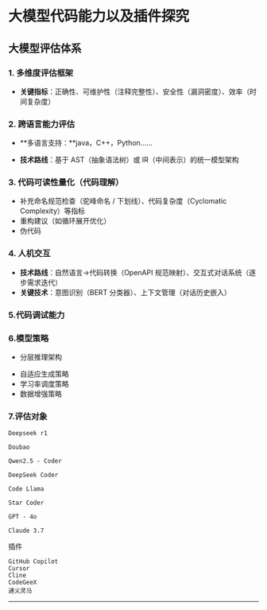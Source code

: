 # 大模型代码能力以及插件探究

## 大模型评估体系

### 1. 多维度评估框架

- **关键指标**：正确性、可维护性（注释完整性）、安全性（漏洞密度）、效率（时间复杂度）

### 2. 跨语言能力评估

* **多语言支持：**java，C++，Python……

- **技术路线**：基于 AST（抽象语法树）或 IR（中间表示）的统一模型架构

### 3. **代码可读性量化**（代码理解）

- 补充命名规范检查（驼峰命名 / 下划线）、代码复杂度（Cyclomatic Complexity）等指标
- 重构建议（如循环展开优化）
- 伪代码

### 4. 人机交互

- **技术路线**：自然语言→代码转换（OpenAPI 规范映射）、交互式对话系统（逐步需求迭代）
- **关键技术**：意图识别（BERT 分类器）、上下文管理（对话历史嵌入）

### 5.**代码调试能力**

### 6.模型策略

* 分层推理架构

- 自适应生成策略
- 学习率调度策略
- 数据增强策略

### 7.评估对象

```
Deepseek r1

Doubao

Qwen2.5 - Coder

DeepSeek Coder
```

```
Code Llama

Star Coder

GPT - 4o

Claude 3.7
```

插件

```
GitHub Copilot
Cursor
Cline
CodeGeeX
通义灵马
```



---


